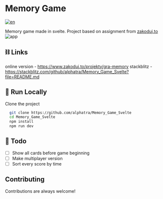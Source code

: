 
# Memory Game

[![en](https://img.shields.io/badge/lang-en-red.svg)](https://github.com/alphatra/Memory_Game_Svelte/blob/main/README.md)

Memory game made in svelte.
Project based on assignment from [zakoduj.to](https://www.zakoduj.to/projekty/gra-memory)
![app](https://user-images.githubusercontent.com/18601134/193125009-4a5186e4-eaf0-46eb-a988-e455cc239c6b.gif)

## ⛓ Links

online version - https://www.zakoduj.to/projekty/gra-memory
stackblitz - https://stackblitz.com/github/alphatra/Memory_Game_Svelte?file=README.md

## 🏁 Run Locally

Clone the project

```bash
  git clone https://github.com/alphatra/Memory_Game_Svelte
  cd Memory_Game_Svelte
  npm install
  npm run dev
```


## 📝 Todo

- [ ]  Show all cards before game beginning
- [ ]  Make multiplayer version
- [ ]  Sort every score by time

## Contributing

Contributions are always welcome!
